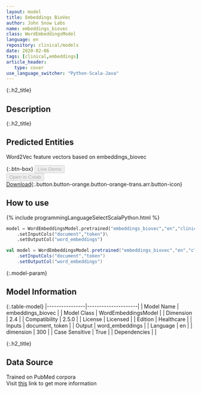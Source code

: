 ```yaml
---
layout: model
title: Embeddings BioVec
author: John Snow Labs
name: embeddings_biovec
class: WordEmbeddingsModel
language: en
repository: clinical/models
date: 2020-02-06
tags: [clinical,embeddings]
article_header:
   type: cover
use_language_switcher: "Python-Scala-Java"
---
```


{:.h2_title}
## Description 


 {:.h2_title}
## Predicted Entities
Word2Vec feature vectors based on embeddings_biovec 

{:.btn-box}
<button class="button button-orange" disabled>Live Demo</button><br/><button class="button button-orange" disabled>Open in Colab</button><br/>[Download](https://s3.amazonaws.com/auxdata.johnsnowlabs.com/clinical/models/embeddings_biovec_en_2.5.0_2.4_1591068211397.zip){:.button.button-orange.button-orange-trans.arr.button-icon}<br/>

## How to use 
<div class="tabs-box" markdown="1">

{% include programmingLanguageSelectScalaPython.html %}

```python
model = WordEmbeddingsModel.pretrained("embeddings_biovec","en","clinical/models")\
	.setInputCols("document","token")\
	.setOutputCol("word_embeddings")
```

```scala
val model = WordEmbeddingsModel.pretrained("embeddings_biovec","en","clinical/models")
	.setInputCols("document","token")
	.setOutputCol("word_embeddings")
```
</div>



{:.model-param}
## Model Information
{:.table-model}
|----------------|---------------------|
| Model Name     | embeddings_biovec   |
| Model Class    | WordEmbeddingsModel |
| Dimension      | 2.4                 |
| Compatibility  | 2.5.0               |
| License        | Licensed            |
| Edition        | Healthcare          |
| Inputs         | document, token     |
| Output         | word_embeddings     |
| Language       | en                  |
| dimension      | 300                 |
| Case Sensitive | True                |
| Dependencies   |                     |




{:.h2_title}
## Data Source
Trained on PubMed corpora  
Visit [this](https://github.com/ncbi-nlp/BioSentVec) link to get more information

